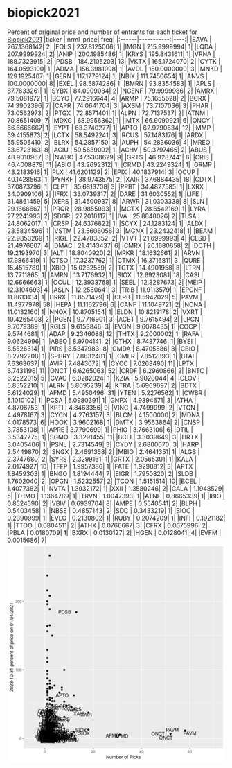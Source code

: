 # biopick2021
Percent of original price and number of entrants for each ticket for [Biopick2021](https://twitter.com/hashtag/Biopick2021)
|ticker |  nrml_price| freq|
|:------|-----------:|----:|
|SAVA   | 267.1368142|    2|
|EOLS   | 237.8125006|    1|
|IMGN   | 215.9999994|    1|
|LQDA   | 207.9999924|    2|
|ANIP   | 200.1985486|    1|
|KRYS   | 195.8431611|    1|
|VRNA   | 188.7323915|    2|
|PDSB   | 184.2105203|   13|
|VKTX   | 165.1724070|    2|
|CYTK   | 164.0593100|    1|
|ADMA   | 156.3981098|    1|
|AVDL   | 150.0000000|    3|
|MNKD   | 129.1925407|    1|
|GERN   | 117.1779124|    1|
|NBIX   | 111.7450654|    1|
|ANVS   | 100.0000000|    8|
|EXEL   |  98.5874286|    1|
|BMRN   |  93.8354583|    1|
|APLS   |  87.7633261|    1|
|SYBX   |  84.0909084|    2|
|NGENF  |  79.9999986|    2|
|AMRX   |  79.5081972|    1|
|BCYC   |  77.2916644|    4|
|ARMP   |  75.1655628|    2|
|BCRX   |  74.3902396|    7|
|CAPR   |  74.0641704|    3|
|AXSM   |  73.7107036|    3|
|PHAR   |  73.0562973|    2|
|PTGX   |  72.8571401|    1|
|ALPN   |  72.7137537|    2|
|ATNM   |  70.8651409|    7|
|MDXG   |  68.9956362|    1|
|IMTX   |  66.9090921|    6|
|ONCY   |  66.6666667|    1|
|EYPT   |  63.3740277|    1|
|APTO   |  62.9290634|   12|
|IMMP   |  59.4155873|    2|
|LCTX   |  58.5492241|    3|
|RCUS   |  57.1483176|    1|
|ARDX   |  55.9505410|    2|
|BLRX   |  54.2857150|    3|
|AUPH   |  54.2836036|    4|
|MREO   |  53.6723163|    8|
|ACIU   |  50.5639092|    1|
|ACHV   |  50.3797465|    2|
|ABUS   |  48.9010967|    3|
|NWBO   |  47.5308629|    9|
|GRTS   |  46.9287441|    6|
|CRIS   |  46.4008879|   11|
|ABIO   |  43.2692312|    1|
|CRMD   |  43.2249324|    1|
|ORMP   |  43.2183916|    1|
|PLX    |  41.6201129|    2|
|EPIX   |  40.1837914|    3|
|OCUP   |  40.1428563|    1|
|PYNKF  |  38.9743575|    2|
|XAIR   |  37.6884435|   18|
|CDTX   |  37.0873796|    1|
|CLPT   |  35.6813708|    3|
|PPBT   |  34.4827585|    1|
|LXRX   |  34.0909106|    2|
|IFRX   |  33.0739317|    2|
|DARE   |  31.6030552|    1|
|LIFE   |  31.4861459|    5|
|XERS   |  31.4500937|    8|
|ARWR   |  31.0303338|    8|
|SLN    |  29.1666667|    1|
|PRQR   |  28.9855093|    1|
|MGTX   |  28.6542169|    1|
|LYRA   |  27.2241993|    2|
|SDGR   |  27.2018117|    1|
|IVA    |  25.8848026|    2|
|TLSA   |  24.8062017|    1|
|CRSP   |  24.6376822|    1|
|SCYX   |  24.1283124|    1|
|ALDX   |  23.5834596|    1|
|VSTM   |  23.5606056|    3|
|MGNX   |  23.2432418|    1|
|BEAM   |  22.9853269|    1|
|RIGL   |  22.4783852|    2|
|VTVT   |  21.6999993|    4|
|CLSD   |  21.4976607|    4|
|DMAC   |  21.4143437|    6|
|CMRX   |  20.1680658|    2|
|DCTH   |  19.2193970|    3|
|ALT    |  18.8040920|    2|
|MRKR   |  18.1632661|    2|
|ARVN   |  17.9866419|    1|
|CTSO   |  17.3237762|    1|
|CTMX   |  16.3716811|    3|
|QURE   |  15.4515780|    1|
|XBIO   |  15.0232559|    2|
|TGTX   |  14.4901958|    8|
|LTRN   |  13.7711865|    1|
|AMRN   |  13.7176932|    1|
|SIOX   |  12.6923081|   18|
|CASI   |  12.6666663|    1|
|OCUL   |  12.3933768|    1|
|SEEL   |  12.3287673|    2|
|MEIP   |  12.3104693|    4|
|ASLN   |  12.2580641|    3|
|TRIB   |  11.9113579|    1|
|EPGNF  |  11.8613134|    1|
|DRRX   |  11.8571429|    1|
|CLRB   |  11.5942029|    5|
|PAVM   |  11.4977978|   58|
|HEPA   |  11.1162796|    6|
|CANF   |  11.1049721|    2|
|NCNA   |  11.0132160|    1|
|NNOX   |  10.8705154|    1|
|ELDN   |  10.8219178|    2|
|VXRT   |  10.4265408|    2|
|PGEN   |   9.7716901|    3|
|ACET   |   9.7615494|    2|
|LPCN   |   9.7079389|    1|
|RGLS   |   9.6153846|    3|
|EVGN   |   9.6078435|    1|
|COCP   |   9.5744681|    1|
|ADAP   |   9.2346088|   12|
|THTX   |   9.2000002|    1|
|RAFA   |   9.0624996|    1|
|ABEO   |   8.9704141|    2|
|GTHX   |   8.7437746|    1|
|BYSI   |   8.5526314|    1|
|PIRS   |   8.5347983|    8|
|GMDA   |   8.4705886|    3|
|CBIO   |   8.2792208|    1|
|SPHRY  |   7.8632481|    1|
|OMER   |   7.8512393|    1|
|BTAI   |   7.6363637|    1|
|AVIR   |   7.4843072|    1|
|CYCC   |   7.0263490|   11|
|LPTX   |   6.7431196|   11|
|ONCT   |   6.6265063|   52|
|CRDF   |   6.2960866|    2|
|BNTC   |   6.2522015|    5|
|CVAC   |   6.0282024|    1|
|KZIA   |   5.9020044|    4|
|CLOV   |   5.8552210|    1|
|ALRN   |   5.8095239|    4|
|KTRA   |   5.6969697|    2|
|BDTX   |   5.6124029|    1|
|AFMD   |   5.4950496|   31|
|YTEN   |   5.2276562|    1|
|CWBR   |   5.1010102|    1|
|PCSA   |   5.0980391|    1|
|GNPX   |   4.9394671|    3|
|ATHA   |   4.8706753|    1|
|KPTI   |   4.8463356|    9|
|VINC   |   4.7499999|    2|
|VTGN   |   4.4978167|    3|
|CYCN   |   4.2763157|    3|
|BLCM   |   4.1500000|    2|
|MDNA   |   4.0178573|    6|
|HOOK   |   3.9602168|    1|
|DMTK   |   3.9563864|    2|
|CNSP   |   3.7853108|    1|
|APRE   |   3.7790699|    1|
|PHIO   |   3.7663106|    6|
|DTIL   |   3.5347775|    1|
|SGMO   |   3.3291455|   11|
|BCLI   |   3.3039649|    3|
|HRTX   |   3.0405406|    1|
|PSNL   |   2.7314549|    3|
|CYDY   |   2.6800670|    3|
|HARP   |   2.5449870|    2|
|SNGX   |   2.4691358|    2|
|MBIO   |   2.4641351|    1|
|ALGS   |   2.3747680|    2|
|SYRS   |   2.3299161|    1|
|GRTX   |   2.0565301|    1|
|KALA   |   2.0174927|   10|
|TFFP   |   1.9957386|    1|
|FATE   |   1.9290812|    3|
|APTX   |   1.8459303|    1|
|BNGO   |   1.8194444|    7|
|EIGR   |   1.7950820|    2|
|SLDB   |   1.7602040|    2|
|OPGN   |   1.5232557|    2|
|TCON   |   1.5151514|   10|
|BCEL   |   1.4077362|    1|
|NVTA   |   1.3932172|    1|
|XXII   |   1.3580246|    2|
|CALA   |   1.1948529|    5|
|THMO   |   1.1364789|    1|
|TRVN   |   1.0047393|    1|
|ATNF   |   0.8665339|    1|
|IBIO   |   0.8524590|    2|
|VBIV   |   0.6939704|    8|
|AMPE   |   0.5540541|    2|
|BLPH   |   0.5403458|    1|
|NBSE   |   0.4857143|    2|
|SDC    |   0.3433219|    1|
|BIOC   |   0.2390999|    1|
|EVLO   |   0.2130802|    1|
|RUBY   |   0.2074209|    1|
|INFI   |   0.1921182|    1|
|TTOO   |   0.0804511|    2|
|ATHX   |   0.0766667|    3|
|CFRX   |   0.0675996|    2|
|PBLA   |   0.0180709|    1|
|BXRX   |   0.0130127|    2|
|HGEN   |   0.0128041|    4|
|EVFM   |   0.0015686|    7|
![retvspicks](biopicks.png?raw=true)
